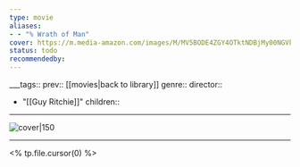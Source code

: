 ```yaml
---
type: movie
aliases:
- - "% Wrath of Man"
cover: https://m.media-amazon.com/images/M/MV5BODE4ZGY4OTktNDBjMy00NGVkLTk5YWUtNjA3NGU3MTA5NzM0XkEyXkFqcGc@._V1_SX300.jpg
status: todo
recommendedby:
---
```

___tags:: prev:: [[movies|back to library]]
genre::
director:: 
  - "[[Guy Ritchie]]"
children::
___
![cover|150](https://m.media-amazon.com/images/M/MV5BODE4ZGY4OTktNDBjMy00NGVkLTk5YWUtNjA3NGU3MTA5NzM0XkEyXkFqcGc@._V1_SX300.jpg)
___
<% tp.file.cursor(0) %>
